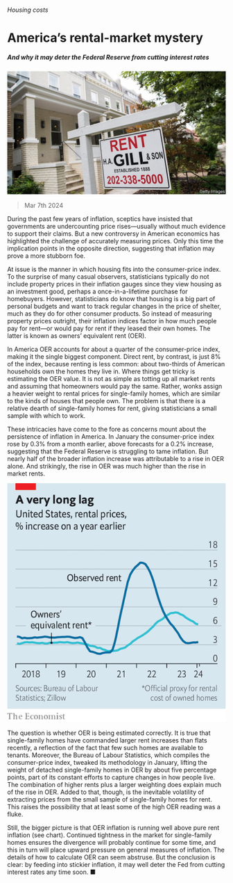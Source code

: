 ###### Housing costs

# America’s rental-market mystery 

##### And why it may deter the Federal Reserve from cutting interest rates 

![image](images/20240309_FNP504.jpg) 

> Mar 7th 2024 

During the past few years of inflation, sceptics have insisted that governments are undercounting price rises—usually without much evidence to support their claims. But a new controversy in American economics has highlighted the challenge of accurately measuring prices. Only this time the implication points in the opposite direction, suggesting that inflation may prove a more stubborn foe.

At issue is the manner in which housing fits into the consumer-price index. To the surprise of many casual observers, statisticians typically do not include property prices in their inflation gauges since they view housing as an investment good, perhaps a once-in-a-lifetime purchase for homebuyers. However, statisticians do know that housing is a big part of personal budgets and want to track regular changes in the price of shelter, much as they do for other consumer products. So instead of measuring property prices outright, their inflation indices factor in how much people pay for rent—or would pay for rent if they leased their own homes. The latter is known as owners’ equivalent rent (OER).

In America OER accounts for about a quarter of the consumer-price index, making it the single biggest component. Direct rent, by contrast, is just 8% of the index, because renting is less common: about two-thirds of American households own the homes they live in. Where things get tricky is estimating the OER value. It is not as simple as totting up all market rents and assuming that homeowners would pay the same. Rather, wonks assign a heavier weight to rental prices for single-family homes, which are similar to the kinds of houses that people own. The problem is that there is a relative dearth of single-family homes for rent, giving statisticians a small sample with which to work.

These intricacies have come to the fore as concerns mount about the persistence of inflation in America. In January the consumer-price index rose by 0.3% from a month earlier, above forecasts for a 0.2% increase, suggesting that the Federal Reserve is struggling to tame inflation. But nearly half of the broader inflation increase was attributable to a rise in OER alone. And strikingly, the rise in OER was much higher than the rise in market rents.

![image](images/20240309_FNC708.png) 


The question is whether OER is being estimated correctly. It is true that single-family homes have commanded larger rent increases than flats recently, a reflection of the fact that few such homes are available to tenants. Moreover, the Bureau of Labour Statistics, which compiles the consumer-price index, tweaked its methodology in January, lifting the weight of detached single-family homes in OER by about five percentage points, part of its constant efforts to capture changes in how people live. The combination of higher rents plus a larger weighting does explain much of the rise in OER. Added to that, though, is the inevitable volatility of extracting prices from the small sample of single-family homes for rent. This raises the possibility that at least some of the high OER reading was a fluke.

Still, the bigger picture is that OER inflation is running well above pure rent inflation (see chart). Continued tightness in the market for single-family homes ensures the divergence will probably continue for some time, and this in turn will place upward pressure on general measures of inflation. The details of how to calculate OER can seem abstruse. But the conclusion is clear: by feeding into stickier inflation, it may well deter the Fed from cutting interest rates any time soon. ■


